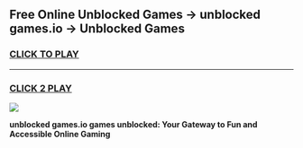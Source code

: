 
## Free Online Unblocked Games → unblocked games.io → Unblocked Games
<h3>
<a href="https://premium.freeplayer.one?title=unblocked_games.io&ref=21F">CLICK TO PLAY</a></h3>
<hr>

<h3>
<a href="https://premium.freeplayer.one?title=unblocked_games.io&ref=21F">CLICK 2 PLAY</a>
  
</h3>

<a href="https://premium.freeplayer.one?title=unblocked_games.io&ref=21F/"><img src="https://clearcache.store/games.png"></a>


**unblocked games.io games unblocked: Your Gateway to Fun and Accessible Online Gaming**
